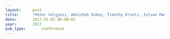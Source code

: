 ```yaml
---
layout:     post
title:      "Peter Volgyesi, Abhishek Dubey, Timothy Krentz, Istvan Madari, Mary Metelko, and Gabor Karsai. Time synchronization services for low-cost fog computing applications. In Rapid Systems Prototyping (RSP). IEEE, oct 2017."
date:       2017-01-01 00:00:01
year:       2017
pub_type:       conference
---
```

